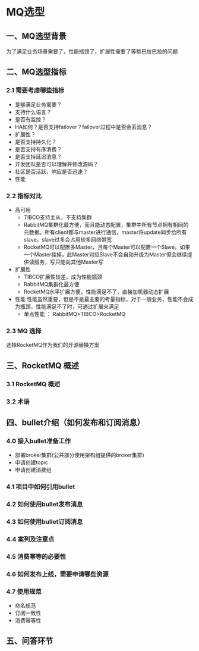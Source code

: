 MQ选型
====
## 一、MQ选型背景
为了满足业务场景需要了，性能瓶颈了，扩展性需要了等额巴拉巴拉的问题

## 二、MQ选型指标
### 2.1 需要考虑哪些指标
* 是够满足业务需要？
* 支持什么语言？
* 是否有监控？
* HA如何？是否支持failover？failover过程中是否会丢消息？
* 扩展性？
* 是否支持持久化？
* 是否支持有序消费？
* 是否支持延迟消息？
* 开发团队是否可以理解并修改源码？
* 社区是否活跃，响应是否迅速？
* 性能
### 2.2 指标对比
* 高可用
  * TIBCO支持主从，不支持集群
  * RabbitMQ集群化最方便，而且能动态配置，集群中所有节点拥有相同的元数据。所有client都与master进行通信，master将update同步给所有slave。slave过多会占用较多网络带宽
  * RocketMQ可以配置多Master，且每个Master可以配置一个Slave。如果一个Master挂掉，此Master对应Slave不会自动升级为Master但会继续提供读服务，写只能向其他Master写
* 扩展性
  * TIBCO扩展性较差，成为性能瓶颈
  * RabbitMQ集群化最方便
  * RocketMQ水平扩展方便，性能满足不了，直接加机器动态扩展
* 性能
性能虽然重要，但是不是最主要的考量指标，对于一般业务，性能不会成为瓶颈，性能满足不了时，可通过扩展来满足
  * 单点性能 ： RabbitMQ>TIBCO>RocketMQ
### 2.3 MQ 选择
  选择RocketMQ作为我们的开源替换方案

## 三、RocketMQ 概述
### 3.1 RocketMQ 概述
### 3.2 术语

## 四、bullet介绍（如何发布和订阅消息）
### 4.0 接入bullet准备工作
* 部署broker集群(公共部分使用架构组提供的broker集群)
* 申请创建topic
* 申请创建消费组
### 4.1 项目中如何引用bullet
### 4.2 如何使用bullet发布消息
### 4.3 如何使用bullet订阅消息
### 4.4 案列及注意点
### 4.5 消费幂等的必要性
### 4.6 如何发布上线，需要申请哪些资源
### 4.7 使用规范
* 命名规范
* 订阅一致性
* 消费幂等性
## 五、问答环节


